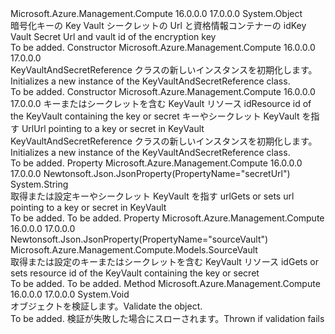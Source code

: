 <Type Name="KeyVaultAndSecretReference" FullName="Microsoft.Azure.Management.Compute.Models.KeyVaultAndSecretReference">
  <TypeSignature Language="C#" Value="public class KeyVaultAndSecretReference" />
  <TypeSignature Language="ILAsm" Value=".class public auto ansi beforefieldinit KeyVaultAndSecretReference extends System.Object" />
  <TypeSignature Language="DocId" Value="T:Microsoft.Azure.Management.Compute.Models.KeyVaultAndSecretReference" />
  <TypeSignature Language="VB.NET" Value="Public Class KeyVaultAndSecretReference" />
  <TypeSignature Language="F#" Value="type KeyVaultAndSecretReference = class" />
  <AssemblyInfo>
    <AssemblyName>Microsoft.Azure.Management.Compute</AssemblyName>
    <AssemblyVersion>16.0.0.0</AssemblyVersion>
    <AssemblyVersion>17.0.0.0</AssemblyVersion>
  </AssemblyInfo>
  <Base>
    <BaseTypeName>System.Object</BaseTypeName>
  </Base>
  <Interfaces />
  <Docs>
    <summary>
            <span data-ttu-id="2d965-101">暗号化キーの Key Vault シークレットの Url と資格情報コンテナーの id</span><span class="sxs-lookup"><span data-stu-id="2d965-101">Key Vault Secret Url and vault id of the encryption key</span></span>
            </summary>
    <remarks>To be added.</remarks>
  </Docs>
  <Members>
    <Member MemberName=".ctor">
      <MemberSignature Language="C#" Value="public KeyVaultAndSecretReference ();" />
      <MemberSignature Language="ILAsm" Value=".method public hidebysig specialname rtspecialname instance void .ctor() cil managed" />
      <MemberSignature Language="DocId" Value="M:Microsoft.Azure.Management.Compute.Models.KeyVaultAndSecretReference.#ctor" />
      <MemberSignature Language="VB.NET" Value="Public Sub New ()" />
      <MemberType>Constructor</MemberType>
      <AssemblyInfo>
        <AssemblyName>Microsoft.Azure.Management.Compute</AssemblyName>
        <AssemblyVersion>16.0.0.0</AssemblyVersion>
        <AssemblyVersion>17.0.0.0</AssemblyVersion>
      </AssemblyInfo>
      <Parameters />
      <Docs>
        <summary>
            <span data-ttu-id="2d965-102">KeyVaultAndSecretReference クラスの新しいインスタンスを初期化します。</span><span class="sxs-lookup"><span data-stu-id="2d965-102">Initializes a new instance of the KeyVaultAndSecretReference class.</span></span>
            </summary>
        <remarks>To be added.</remarks>
      </Docs>
    </Member>
    <Member MemberName=".ctor">
      <MemberSignature Language="C#" Value="public KeyVaultAndSecretReference (Microsoft.Azure.Management.Compute.Models.SourceVault sourceVault, string secretUrl);" />
      <MemberSignature Language="ILAsm" Value=".method public hidebysig specialname rtspecialname instance void .ctor(class Microsoft.Azure.Management.Compute.Models.SourceVault sourceVault, string secretUrl) cil managed" />
      <MemberSignature Language="DocId" Value="M:Microsoft.Azure.Management.Compute.Models.KeyVaultAndSecretReference.#ctor(Microsoft.Azure.Management.Compute.Models.SourceVault,System.String)" />
      <MemberSignature Language="F#" Value="new Microsoft.Azure.Management.Compute.Models.KeyVaultAndSecretReference : Microsoft.Azure.Management.Compute.Models.SourceVault * string -&gt; Microsoft.Azure.Management.Compute.Models.KeyVaultAndSecretReference" Usage="new Microsoft.Azure.Management.Compute.Models.KeyVaultAndSecretReference (sourceVault, secretUrl)" />
      <MemberType>Constructor</MemberType>
      <AssemblyInfo>
        <AssemblyName>Microsoft.Azure.Management.Compute</AssemblyName>
        <AssemblyVersion>16.0.0.0</AssemblyVersion>
        <AssemblyVersion>17.0.0.0</AssemblyVersion>
      </AssemblyInfo>
      <Parameters>
        <Parameter Name="sourceVault" Type="Microsoft.Azure.Management.Compute.Models.SourceVault" />
        <Parameter Name="secretUrl" Type="System.String" />
      </Parameters>
      <Docs>
        <param name="sourceVault"><span data-ttu-id="2d965-103">キーまたはシークレットを含む KeyVault リソース id</span><span class="sxs-lookup"><span data-stu-id="2d965-103">Resource id of the KeyVault containing the key or secret</span></span></param>
        <param name="secretUrl"><span data-ttu-id="2d965-104">キーやシークレット KeyVault を指す Url</span><span class="sxs-lookup"><span data-stu-id="2d965-104">Url pointing to a key or secret in KeyVault</span></span></param>
        <summary>
            <span data-ttu-id="2d965-105">KeyVaultAndSecretReference クラスの新しいインスタンスを初期化します。</span><span class="sxs-lookup"><span data-stu-id="2d965-105">Initializes a new instance of the KeyVaultAndSecretReference class.</span></span>
            </summary>
        <remarks>To be added.</remarks>
      </Docs>
    </Member>
    <Member MemberName="SecretUrl">
      <MemberSignature Language="C#" Value="public string SecretUrl { get; set; }" />
      <MemberSignature Language="ILAsm" Value=".property instance string SecretUrl" />
      <MemberSignature Language="DocId" Value="P:Microsoft.Azure.Management.Compute.Models.KeyVaultAndSecretReference.SecretUrl" />
      <MemberSignature Language="VB.NET" Value="Public Property SecretUrl As String" />
      <MemberSignature Language="F#" Value="member this.SecretUrl : string with get, set" Usage="Microsoft.Azure.Management.Compute.Models.KeyVaultAndSecretReference.SecretUrl" />
      <MemberType>Property</MemberType>
      <AssemblyInfo>
        <AssemblyName>Microsoft.Azure.Management.Compute</AssemblyName>
        <AssemblyVersion>16.0.0.0</AssemblyVersion>
        <AssemblyVersion>17.0.0.0</AssemblyVersion>
      </AssemblyInfo>
      <Attributes>
        <Attribute>
          <AttributeName>Newtonsoft.Json.JsonProperty(PropertyName="secretUrl")</AttributeName>
        </Attribute>
      </Attributes>
      <ReturnValue>
        <ReturnType>System.String</ReturnType>
      </ReturnValue>
      <Docs>
        <summary>
            <span data-ttu-id="2d965-106">取得または設定キーやシークレット KeyVault を指す url</span><span class="sxs-lookup"><span data-stu-id="2d965-106">Gets or sets url pointing to a key or secret in KeyVault</span></span>
            </summary>
        <value>To be added.</value>
        <remarks>To be added.</remarks>
      </Docs>
    </Member>
    <Member MemberName="SourceVault">
      <MemberSignature Language="C#" Value="public Microsoft.Azure.Management.Compute.Models.SourceVault SourceVault { get; set; }" />
      <MemberSignature Language="ILAsm" Value=".property instance class Microsoft.Azure.Management.Compute.Models.SourceVault SourceVault" />
      <MemberSignature Language="DocId" Value="P:Microsoft.Azure.Management.Compute.Models.KeyVaultAndSecretReference.SourceVault" />
      <MemberSignature Language="VB.NET" Value="Public Property SourceVault As SourceVault" />
      <MemberSignature Language="F#" Value="member this.SourceVault : Microsoft.Azure.Management.Compute.Models.SourceVault with get, set" Usage="Microsoft.Azure.Management.Compute.Models.KeyVaultAndSecretReference.SourceVault" />
      <MemberType>Property</MemberType>
      <AssemblyInfo>
        <AssemblyName>Microsoft.Azure.Management.Compute</AssemblyName>
        <AssemblyVersion>16.0.0.0</AssemblyVersion>
        <AssemblyVersion>17.0.0.0</AssemblyVersion>
      </AssemblyInfo>
      <Attributes>
        <Attribute>
          <AttributeName>Newtonsoft.Json.JsonProperty(PropertyName="sourceVault")</AttributeName>
        </Attribute>
      </Attributes>
      <ReturnValue>
        <ReturnType>Microsoft.Azure.Management.Compute.Models.SourceVault</ReturnType>
      </ReturnValue>
      <Docs>
        <summary>
            <span data-ttu-id="2d965-107">取得または設定のキーまたはシークレットを含む KeyVault リソース id</span><span class="sxs-lookup"><span data-stu-id="2d965-107">Gets or sets resource id of the KeyVault containing the key or secret</span></span>
            </summary>
        <value>To be added.</value>
        <remarks>To be added.</remarks>
      </Docs>
    </Member>
    <Member MemberName="Validate">
      <MemberSignature Language="C#" Value="public virtual void Validate ();" />
      <MemberSignature Language="ILAsm" Value=".method public hidebysig newslot virtual instance void Validate() cil managed" />
      <MemberSignature Language="DocId" Value="M:Microsoft.Azure.Management.Compute.Models.KeyVaultAndSecretReference.Validate" />
      <MemberSignature Language="VB.NET" Value="Public Overridable Sub Validate ()" />
      <MemberSignature Language="F#" Value="abstract member Validate : unit -&gt; unit&#xA;override this.Validate : unit -&gt; unit" Usage="keyVaultAndSecretReference.Validate " />
      <MemberType>Method</MemberType>
      <AssemblyInfo>
        <AssemblyName>Microsoft.Azure.Management.Compute</AssemblyName>
        <AssemblyVersion>16.0.0.0</AssemblyVersion>
        <AssemblyVersion>17.0.0.0</AssemblyVersion>
      </AssemblyInfo>
      <ReturnValue>
        <ReturnType>System.Void</ReturnType>
      </ReturnValue>
      <Parameters />
      <Docs>
        <summary>
            <span data-ttu-id="2d965-108">オブジェクトを検証します。</span><span class="sxs-lookup"><span data-stu-id="2d965-108">Validate the object.</span></span>
            </summary>
        <remarks>To be added.</remarks>
        <exception cref="T:Microsoft.Rest.ValidationException">
            <span data-ttu-id="2d965-109">検証が失敗した場合にスローされます。</span><span class="sxs-lookup"><span data-stu-id="2d965-109">Thrown if validation fails</span></span>
            </exception>
      </Docs>
    </Member>
  </Members>
</Type>